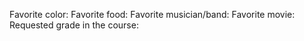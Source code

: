 Favorite color: 
Favorite food: 
Favorite musician/band: 
Favorite movie: 
Requested grade in the course: 